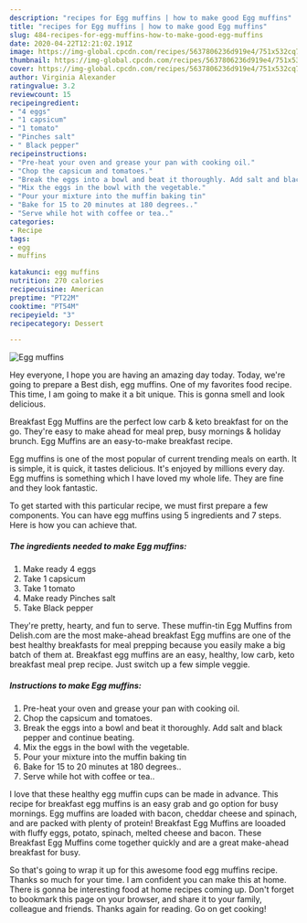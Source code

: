 ```yaml
---
description: "recipes for Egg muffins | how to make good Egg muffins"
title: "recipes for Egg muffins | how to make good Egg muffins"
slug: 484-recipes-for-egg-muffins-how-to-make-good-egg-muffins
date: 2020-04-22T12:21:02.191Z
image: https://img-global.cpcdn.com/recipes/5637806236d919e4/751x532cq70/egg-muffins-recipe-main-photo.jpg
thumbnail: https://img-global.cpcdn.com/recipes/5637806236d919e4/751x532cq70/egg-muffins-recipe-main-photo.jpg
cover: https://img-global.cpcdn.com/recipes/5637806236d919e4/751x532cq70/egg-muffins-recipe-main-photo.jpg
author: Virginia Alexander
ratingvalue: 3.2
reviewcount: 15
recipeingredient:
- "4 eggs"
- "1 capsicum"
- "1 tomato"
- "Pinches salt"
- " Black pepper"
recipeinstructions:
- "Pre-heat your oven and grease your pan with cooking oil."
- "Chop the capsicum and tomatoes."
- "Break the eggs into a bowl and beat it thoroughly. Add salt and black pepper and continue beating."
- "Mix the eggs in the bowl with the vegetable."
- "Pour your mixture into the muffin baking tin"
- "Bake for 15 to 20 minutes at 180 degrees.."
- "Serve while hot with coffee or tea.."
categories:
- Recipe
tags:
- egg
- muffins

katakunci: egg muffins 
nutrition: 270 calories
recipecuisine: American
preptime: "PT22M"
cooktime: "PT54M"
recipeyield: "3"
recipecategory: Dessert

---
```



![Egg muffins](https://img-global.cpcdn.com/recipes/5637806236d919e4/751x532cq70/egg-muffins-recipe-main-photo.jpg)

Hey everyone, I hope you are having an amazing day today. Today, we're going to prepare a Best dish, egg muffins. One of my favorites food recipe. This time, I am going to make it a bit unique. This is gonna smell and look delicious.

Breakfast Egg Muffins are the perfect low carb &amp; keto breakfast for on the go. They&#39;re easy to make ahead for meal prep, busy mornings &amp; holiday brunch. Egg Muffins are an easy-to-make breakfast recipe.

Egg muffins is one of the most popular of current trending meals on earth. It is simple, it is quick, it tastes delicious. It's enjoyed by millions every day. Egg muffins is something which I have loved my whole life. They are fine and they look fantastic.


To get started with this particular recipe, we must first prepare a few components. You can have egg muffins using 5 ingredients and 7 steps. Here is how you can achieve that.

<!--inarticleads1-->

##### The ingredients needed to make Egg muffins:

1. Make ready 4 eggs
1. Take 1 capsicum
1. Take 1 tomato
1. Make ready Pinches salt
1. Take  Black pepper


They&#39;re pretty, hearty, and fun to serve. These muffin-tin Egg Muffins from Delish.com are the most make-ahead breakfast Egg muffins are one of the best healthy breakfasts for meal prepping because you easily make a big batch of them at. Breakfast egg muffins are an easy, healthy, low carb, keto breakfast meal prep recipe. Just switch up a few simple veggie. 

<!--inarticleads2-->

##### Instructions to make Egg muffins:

1. Pre-heat your oven and grease your pan with cooking oil.
1. Chop the capsicum and tomatoes.
1. Break the eggs into a bowl and beat it thoroughly. Add salt and black pepper and continue beating.
1. Mix the eggs in the bowl with the vegetable.
1. Pour your mixture into the muffin baking tin
1. Bake for 15 to 20 minutes at 180 degrees..
1. Serve while hot with coffee or tea..


I love that these healthy egg muffin cups can be made in advance. This recipe for breakfast egg muffins is an easy grab and go option for busy mornings. Egg muffins are loaded with bacon, cheddar cheese and spinach, and are packed with plenty of protein! Breakfast Egg Muffins are looaded with fluffy eggs, potato, spinach, melted cheese and bacon. These Breakfast Egg Muffins come together quickly and are a great make-ahead breakfast for busy. 

So that's going to wrap it up for this awesome food egg muffins recipe. Thanks so much for your time. I am confident you can make this at home. There is gonna be interesting food at home recipes coming up. Don't forget to bookmark this page on your browser, and share it to your family, colleague and friends. Thanks again for reading. Go on get cooking!
